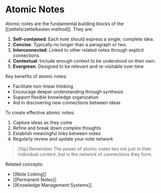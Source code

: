 # Atomic Notes

Atomic notes are the fundamental building blocks of the [[zettels/zettelkasten method]]. They are:

1. **Self-contained**: Each note should express a single, complete idea.
2. **Concise**: Typically no longer than a paragraph or two.
3. **Interconnected**: Linked to other related notes through explicit connections.
4. **Contextual**: Include enough context to be understood on their own.
5. **Evergreen**: Designed to be relevant and re-visitable over time

Key benefits of atomic notes:

- Facilitate non-linear thinking
- Encourage deeper understanding through synthesis
- Support flexible knowledge organization
- Aid in discovering new connections between ideas

To create effective atomic notes:

1. Capture ideas as they come
2. Refine and break down complex thoughts
3. Establish meaningful links between notes
4. Regularly review and update your note network

> [!tip] Remember
> The power of atomic notes lies not just in their individual content, but in the network of connections they form.

Related concepts:

- [[Note Linking]]
- [[Permanent Notes]]
- [[Knowledge Management Systems]]
